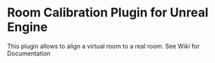 # Room Calibration Plugin for Unreal Engine 

This plugin allows to align a virtual room to a real room.
See Wiki for Documentation
